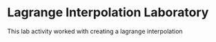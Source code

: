 # Lagrange Interpolation Laboratory

This lab activity worked with creating a lagrange interpolation